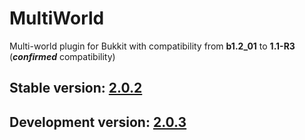 # MultiWorld
Multi-world plugin for Bukkit with compatibility from **b1.2_01** to **1.1-R3** (**_confirmed_** compatibility)

## Stable version: [2.0.2](https://github.com/Moresteck/MultiWorld/releases/tag/2.0.2/)

## Development version: [2.0.3](https://github.com/Moresteck/MultiWorld/releases/tag/2.0.3-Pre/)